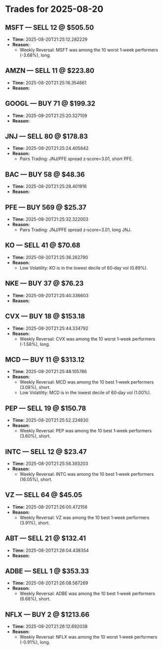 # Trades for 2025-08-20

## MSFT — SELL 12 @ $505.50
- **Time:** 2025-08-20T21:25:12.282229
- **Reason:**
  - Weekly Reversal: MSFT was among the 10 worst 1‑week performers (-3.68%), long.

## AMZN — SELL 11 @ $223.80
- **Time:** 2025-08-20T21:25:16.354661
- **Reason:**

## GOOGL — BUY 71 @ $199.32
- **Time:** 2025-08-20T21:25:20.327109
- **Reason:**

## JNJ — SELL 80 @ $178.83
- **Time:** 2025-08-20T21:25:24.405842
- **Reason:**
  - Pairs Trading: JNJ/PFE spread z‑score=3.01, short PFE.

## BAC — BUY 58 @ $48.36
- **Time:** 2025-08-20T21:25:28.401916
- **Reason:**

## PFE — BUY 569 @ $25.37
- **Time:** 2025-08-20T21:25:32.322003
- **Reason:**
  - Pairs Trading: JNJ/PFE spread z‑score=3.01, long JNJ.

## KO — SELL 41 @ $70.68
- **Time:** 2025-08-20T21:25:36.262790
- **Reason:**
  - Low Volatility: KO is in the lowest decile of 60‑day vol (0.89%).

## NKE — BUY 37 @ $76.23
- **Time:** 2025-08-20T21:25:40.336603
- **Reason:**

## CVX — BUY 18 @ $153.18
- **Time:** 2025-08-20T21:25:44.334792
- **Reason:**
  - Weekly Reversal: CVX was among the 10 worst 1‑week performers (-1.58%), long.

## MCD — BUY 11 @ $313.12
- **Time:** 2025-08-20T21:25:48.105786
- **Reason:**
  - Weekly Reversal: MCD was among the 10 best 1‑week performers (3.08%), short.
  - Low Volatility: MCD is in the lowest decile of 60‑day vol (1.00%).

## PEP — SELL 19 @ $150.78
- **Time:** 2025-08-20T21:25:52.224830
- **Reason:**
  - Weekly Reversal: PEP was among the 10 best 1‑week performers (3.60%), short.

## INTC — SELL 12 @ $23.47
- **Time:** 2025-08-20T21:25:56.393203
- **Reason:**
  - Weekly Reversal: INTC was among the 10 best 1‑week performers (16.05%), short.

## VZ — SELL 64 @ $45.05
- **Time:** 2025-08-20T21:26:00.472156
- **Reason:**
  - Weekly Reversal: VZ was among the 10 best 1‑week performers (3.91%), short.

## ABT — SELL 21 @ $132.41
- **Time:** 2025-08-20T21:26:04.438354
- **Reason:**

## ADBE — SELL 1 @ $353.33
- **Time:** 2025-08-20T21:26:08.567269
- **Reason:**
  - Weekly Reversal: ADBE was among the 10 best 1‑week performers (6.68%), short.

## NFLX — BUY 2 @ $1213.66
- **Time:** 2025-08-20T21:26:12.692038
- **Reason:**
  - Weekly Reversal: NFLX was among the 10 worst 1‑week performers (-0.91%), long.

